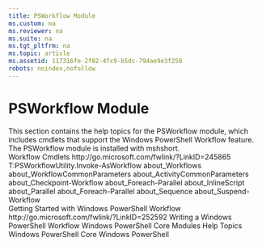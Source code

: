 ```yaml
---
title: PSWorkflow Module
ms.custom: na
ms.reviewer: na
ms.suite: na
ms.tgt_pltfrm: na
ms.topic: article
ms.assetid: 117316fe-2f82-4fc9-b5dc-794ae9e3f258
robots: noindex,nofollow
---
```

# PSWorkflow Module
<?xml version="1.0" encoding="utf-8"?>
<developerConceptualDocument xmlns="http://ddue.schemas.microsoft.com/authoring/2003/5" xmlns:xlink="http://www.w3.org/1999/xlink" xmlns:xsi="http://www.w3.org/2001/XMLSchema-instance" xsi:schemaLocation="http://ddue.schemas.microsoft.com/authoring/2003/5 http://dduestorage.blob.core.windows.net/ddueschema/developer.xsd">
  <introduction>
    <para>This section contains the help topics for the <system>PSWorkflow</system> module, which includes cmdlets that support the Windows PowerShell Workflow feature. The <system>PSWorkflow</system> module is installed with <token>mshshort</token>.</para>
  </introduction>
  <section>
    <title>Help Topics</title>
    <content>
      <para>
        <externalLink>
          <linkText>Workflow Cmdlets</linkText>
          <linkUri>http://go.microsoft.com/fwlink/?LinkID=245865</linkUri>
        </externalLink>
      </para>
      <para>
        <codeEntityReference>T:PSWorkflowUtility.Invoke-AsWorkflow</codeEntityReference>
      </para>
      <para>
        <link xlink:href="f2897bdd-1b9d-4679-8b19-09840bd40a22">about_Workflows</link>
      </para>
      <para>
        <link xlink:href="119f968e-618e-439c-b76c-cdd17e6df27c">about_WorkflowCommonParameters</link>
      </para>
      <para>
        <link xlink:href="8ca60664-37c6-4257-a723-e3c41dd10122">about_ActivityCommonParameters</link>
      </para>
      <para>
        <link xlink:href="3a309488-1e7a-4807-b83b-dedbeac3ee1c">about_Checkpoint-Workflow</link>
      </para>
      <para>
        <link xlink:href="35704780-dde8-4f5f-9319-5b982148bba7">about_Foreach-Parallel</link>
      </para>
      <para>
        <link xlink:href="f88ed5a9-02d6-4bf0-a031-61198e1e7291">about_InlineScript</link>
      </para>
      <para>
        <link xlink:href="104559a8-e89a-49f5-8c08-e5bf72768cbf">about_Parallel</link>
      </para>
      <para>
        <link xlink:href="35704780-dde8-4f5f-9319-5b982148bba7">about_Foreach-Parallel</link>
      </para>
      <para>
        <link xlink:href="bda3f81a-be8a-43be-b0df-12bb7e193b9b">about_Sequence</link>
      </para>
      <para>
        <link xlink:href="be2ded75-1eca-493e-96c1-758f92b5f199">about_Suspend-Workflow</link>
      </para>
    </content>
  </section>
  <relatedTopics>
    <externalLink>
      <linkText>Getting Started with Windows PowerShell Workflow</linkText>
      <linkUri>http://go.microsoft.com/fwlink/?LinkID=252592</linkUri>
    </externalLink>
    <legacyLink xlink:href="2551ceed-836f-4275-9fc0-ea68446d6a35">Writing a Windows PowerShell Workflow</legacyLink>
    <link xlink:href="2ae52a0d-2eb5-4c71-971f-fb3f612d281b">Windows PowerShell Core Modules Help Topics</link>
    <legacyLink xlink:href="4b75f1e4-f327-48f3-92ab-bf5435094d41">Windows PowerShell Core</legacyLink>
    <legacyLink xlink:href="c425d27a-bb41-4947-8d73-ba5480bc8ee0">Windows PowerShell</legacyLink>
  </relatedTopics>
</developerConceptualDocument>